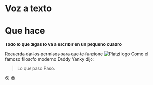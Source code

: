 # Voz a texto
# Que hace

**Todo lo que digas lo va a escribir en un pequeño cuadro**

~~Recuerda dar los permisos para que te funcione~~
![Platzi logo]( https://static.platzi.com/static/css/logo.a76b2a87162b3b46529c30d1cb91ccc6.png)
Como el famoso filosofo moderno Daddy Yanky dijo:
> Lo que paso
> Paso.
> 
:kissing:
:laughing:
